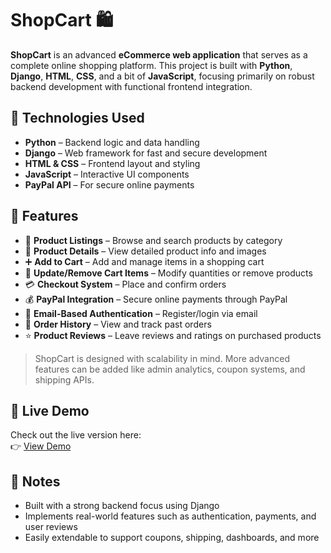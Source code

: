 # ShopCart 🛍️

**ShopCart** is an advanced **eCommerce web application** that serves as a complete online shopping platform. This project is built with **Python**, **Django**, **HTML**, **CSS**, and a bit of **JavaScript**, focusing primarily on robust backend development with functional frontend integration.

## 🔧 Technologies Used

- **Python** – Backend logic and data handling
- **Django** – Web framework for fast and secure development
- **HTML & CSS** – Frontend layout and styling
- **JavaScript** – Interactive UI components
- **PayPal API** – For secure online payments

## 🚀 Features

- 🛒 **Product Listings** – Browse and search products by category
- 📄 **Product Details** – View detailed product info and images
- ➕ **Add to Cart** – Add and manage items in a shopping cart
- 🔁 **Update/Remove Cart Items** – Modify quantities or remove products
- 💳 **Checkout System** – Place and confirm orders
- 💰 **PayPal Integration** – Secure online payments through PayPal
- 🔐 **Email-Based Authentication** – Register/login via email
- 🧾 **Order History** – View and track past orders
- ⭐ **Product Reviews** – Leave reviews and ratings on purchased products

> ShopCart is designed with scalability in mind. More advanced features can be added like admin analytics, coupon systems, and shipping APIs.

## 🔗 Live Demo

Check out the live version here:  
👉 [View Demo](https://your-live-demo-link.com)

 
## 📌 Notes

- Built with a strong backend focus using Django
- Implements real-world features such as authentication, payments, and user reviews
- Easily extendable to support coupons, shipping, dashboards, and more

 



